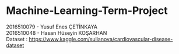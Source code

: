 # Machine-Learning-Term-Project
2016510079 - Yusuf Enes ÇETİNKAYA<br>
2016510048 - Hasan Hüseyin KOŞARHAN<br>
Dataset : https://www.kaggle.com/sulianova/cardiovascular-disease-dataset
